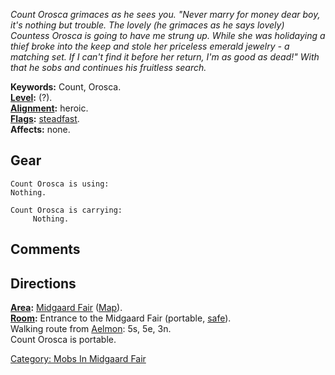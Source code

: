 *Count Orosca grimaces as he sees you. "Never marry for money dear boy,
it's nothing but trouble. The lovely (he grimaces as he says lovely)
Countess Orosca is going to have me strung up. While she was holidaying
a thief broke into the keep and stole her priceless emerald jewelry - a
matching set. If I can't find it before her return, I'm as good as
dead!" With that he sobs and continues his fruitless search.*

**Keywords:** Count, Orosca.  
**[Level](Level.md "wikilink"):** (?).  
**[Alignment](Alignment.md "wikilink"):** heroic.  
**[Flags](:Category:_Mob_Types.md "wikilink"):**
[steadfast](Sentinel_Mobs.md "wikilink").  
**Affects:** none.  

## Gear

`Count Orosca is using:`  
`Nothing.`

`Count Orosca is carrying:`  
`     Nothing.`

## Comments

## Directions

**[Area](:Category:_Areas.md "wikilink"):** [Midgaard
Fair](:Category:_Midgaard_Fair.md "wikilink")
([Map](Midgaard_Fair_Map.md "wikilink")).  
**[Room](:Category:_Rooms.md "wikilink"):** Entrance to the Midgaard
Fair (portable, [safe](Safe_Rooms.md "wikilink")).  
Walking route from [Aelmon](Aelmon.md "wikilink"): 5s, 5e, 3n.  
Count Orosca is portable.  

[Category: Mobs In Midgaard
Fair](Category:_Mobs_In_Midgaard_Fair "wikilink")
